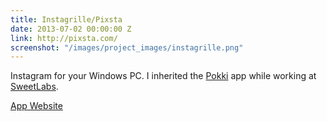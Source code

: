 ```yaml
---
title: Instagrille/Pixsta
date: 2013-07-02 00:00:00 Z
link: http://pixsta.com/
screenshot: "/images/project_images/instagrille.png"
---
```


Instagram for your Windows PC. I inherited the [Pokki](http://pokki.com) app while working at [SweetLabs](http://sweetlabs.com).

<a class="button secondary" href="http://pixsta.com/"><i class="fa fa-external-link fa-lg"></i> App Website</a>
